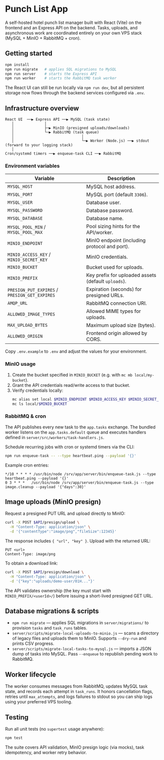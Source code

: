 # Punch List App

A self-hosted hotel punch list manager built with React (Vite) on the frontend and an Express API on the backend. Tasks, uploads, and asynchronous work are coordinated entirely on your own VPS stack (MySQL + MinIO + RabbitMQ + cron).

## Getting started

```bash
npm install
npm run migrate   # applies SQL migrations to MySQL
npm run server    # starts the Express API
npm run worker    # starts the RabbitMQ task worker
```

The React UI can still be run locally via `npm run dev`, but all persistent storage now flows through the backend services configured via `.env`.

## Infrastructure overview

```
React UI  ──▶ Express API ──▶ MySQL (task state)
   │              │
   │              ├─▶ MinIO (presigned uploads/downloads)
   │              └─▶ RabbitMQ (task queue)
   │                               │
   │                               └─▶ Worker (Node.js) ──▶ stdout (forward to your logging stack)
   │
Cron/systemd timers ──▶ enqueue-task CLI ──▶ RabbitMQ
```

### Environment variables

| Variable | Description |
| --- | --- |
| `MYSQL_HOST` | MySQL host address. |
| `MYSQL_PORT` | MySQL port (default `3306`). |
| `MYSQL_USER` | Database user. |
| `MYSQL_PASSWORD` | Database password. |
| `MYSQL_DATABASE` | Database name. |
| `MYSQL_POOL_MIN` / `MYSQL_POOL_MAX` | Pool sizing hints for the API/worker. |
| `MINIO_ENDPOINT` | MinIO endpoint (including protocol and port). |
| `MINIO_ACCESS_KEY` / `MINIO_SECRET_KEY` | MinIO credentials. |
| `MINIO_BUCKET` | Bucket used for uploads. |
| `MINIO_PREFIX` | Key prefix for uploaded assets (default `uploads`). |
| `PRESIGN_PUT_EXPIRES` / `PRESIGN_GET_EXPIRES` | Expiration (seconds) for presigned URLs. |
| `AMQP_URL` | RabbitMQ connection URI. |
| `ALLOWED_IMAGE_TYPES` | Allowed MIME types for uploads. |
| `MAX_UPLOAD_BYTES` | Maximum upload size (bytes). |
| `ALLOWED_ORIGIN` | Frontend origin allowed by CORS. |

Copy `.env.example` to `.env` and adjust the values for your environment.

### MinIO usage

1. Create the bucket specified in `MINIO_BUCKET` (e.g. with `mc mb local/my-bucket`).
2. Grant the API credentials read/write access to that bucket.
3. Verify credentials locally:
   ```bash
   mc alias set local $MINIO_ENDPOINT $MINIO_ACCESS_KEY $MINIO_SECRET_KEY
   mc ls local/$MINIO_BUCKET
   ```

### RabbitMQ & cron

The API publishes every new task to the `app.tasks` exchange. The bundled worker listens on the `app.tasks.default` queue and executes handlers defined in `server/src/workers/task-handlers.js`.

Schedule recurring jobs with cron or systemd timers via the CLI:

```bash
npm run enqueue-task -- --type heartbeat.ping --payload '{}'
```

Example cron entries:

```
*/10 * * * * /usr/bin/node /srv/app/server/bin/enqueue-task.js --type heartbeat.ping --payload '{}'
0 3 * * *   /usr/bin/node /srv/app/server/bin/enqueue-task.js --type image.cleanup --payload '{"days":30}'
```

## Image uploads (MinIO presign)

Request a presigned PUT URL and upload directly to MinIO:

```bash
curl -X POST $API/presign/upload \
  -H "Content-Type: application/json" \
  -d '{"contentType":"image/png","fileSize":12345}'
```

The response includes `{ "url", "key" }`. Upload with the returned URL:

```
PUT <url>
Content-Type: image/png
```

To obtain a download link:

```bash
curl -X POST $API/presign/download \
  -H "Content-Type: application/json" \
  -d '{"key":"uploads/demo-user/01H..."}'
```

The API validates ownership (the key must start with `MINIO_PREFIX/<userId>/`) before issuing a short-lived presigned GET URL.

## Database migrations & scripts

* `npm run migrate` — applies SQL migrations in `server/migrations/` to provision `tasks` and `task_runs` tables.
* `server/scripts/migrate-local-uploads-to-minio.js` — scans a directory of legacy files and uploads them to MinIO. Supports `--dry-run` and prints CSV progress.
* `server/scripts/migrate-local-tasks-to-mysql.js` — imports a JSON dump of tasks into MySQL. Pass `--enqueue` to republish pending work to RabbitMQ.

## Worker lifecycle

The worker consumes messages from RabbitMQ, updates MySQL task state, and records each attempt in `task_runs`. It honors cancellation flags, retries until `max_attempts`, and logs failures to stdout so you can ship logs using your preferred VPS tooling.

## Testing

Run all unit tests (no `supertest` usage anywhere):

```bash
npm test
```

The suite covers API validation, MinIO presign logic (via mocks), task idempotency, and worker retry behavior.
